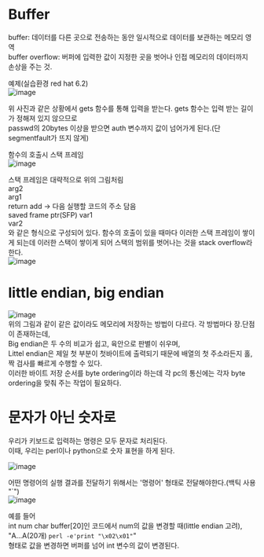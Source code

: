 # Buffer  
buffer: 데이터를 다른 곳으로 전송하는 동안 일시적으로 데이터를 보관하는 메모리 영역  
buffer overflow: 버퍼에 입력한 값이 지정한 곳을 벗어나 인접 메모리의 데이터까지 손상을 주는 것.  

예제(실습환경 red hat 6.2)  
![image](https://user-images.githubusercontent.com/65746019/116011753-9a8e7d00-a661-11eb-8e22-5bfa8a9f9afb.png)  

위 사진과 같은 상황에서 gets 함수를 통해 입력을 받는다. gets 함수는 입력 받는 길이가 정해져 있지 않으므로  
passwd의 20bytes 이상을 받으면 auth 변수까지 값이 넘어가게 된다.(단 segmentfault가 뜨지 않게)  

함수의 호출시 스택 프레임  
![image](https://user-images.githubusercontent.com/65746019/116012344-ebec3b80-a664-11eb-8e13-17af9306b709.png)  

스택 프레임은 대략적으로 위의 그림처림  
arg2  
arg1  
return add -> 다음 실행할 코드의 주소 담음  
saved frame ptr(SFP)
var1  
var2  
와 같은 형식으로 구성되어 있다. 함수의 호출이 있을 때마다 이러한 스택 프레임이 쌓이게 되는데 이러한 스택이 쌓이게 되어 스택의 범위를 벗어나는 것을 stack overflow라 한다.  
![image](https://user-images.githubusercontent.com/65746019/116012238-623c6e00-a664-11eb-8b70-035ce23c7aee.png)  

# little endian, big endian  
![image](https://user-images.githubusercontent.com/65746019/116012969-78e4c400-a668-11eb-97db-fd7a8f9769a6.png)  
위의 그림과 같이 같은 값이라도  메모리에 저장하는 방법이 다르다. 각 방법마다 장.단점이 존재하는데,  
Big endian은 두 수의 비교가 쉽고, 육안으로 판별이 쉬우며,  
Littel endian은 제일 첫 부분이 첫바이트에 출력되기 때문에 배열의 첫 주소라든지 홀,짝 검사를 빠르게 수행할 수 있다.  
이러한 바이트 저장 순서를 byte ordering이라 하는데 각 pc의 통신에는 각자 byte ordering을 맞춰 주는 작업이 필요하다.  


# 문자가 아닌 숫자로  
우리가 키보드로 입력하는 명령은 모두 문자로 처리된다.  
이때, 우리는 perl이나 python으로 숫자 표현을 하게 된다.  

![image](https://user-images.githubusercontent.com/65746019/116041341-0f84a580-a6a8-11eb-8b47-f6dbd822de8d.png)  

어떤 명령어의 실행 결과를 전달하기 위해서는 '명령어' 형태로 전달해야한다.(백틱 사용 "`")  
![image](https://user-images.githubusercontent.com/65746019/116058225-95115100-a6ba-11eb-897f-93b265d3eb52.png)  

예를 들어  
int num
char buffer[20]인 코드에서 num의 값을 변경할 때(little endian 고려),  
"A...A(20개) `perl -e'print "\x02\x01"`"  
형태로 값을 변경하면 버퍼를 넘어 int 변수의 값이 변경된다.  

